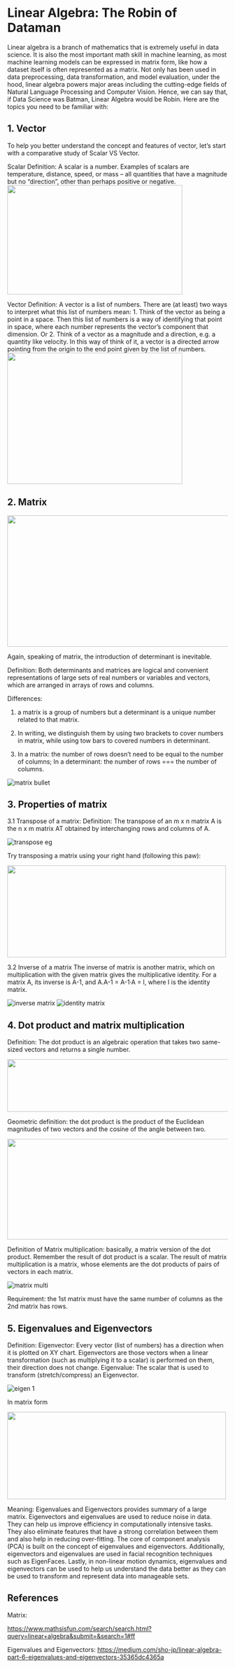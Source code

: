 # Linear Algebra: The Robin of Dataman

Linear algebra is a branch of mathematics that is extremely useful in data science. It is also the most important math skill in machine learning, as most machine learning models can be expressed in matrix form, like how a dataset itself is often represented as a matrix. Not only has been used in data preprocessing, data transformation, and model evaluation, under the hood, linear algebra powers major areas including the cutting-edge fields of Natural Language Processing and Computer Vision. Hence, we can say that, if Data Science was Batman, Linear Algebra would be Robin. Here are the topics you need to be familiar with:

## 1.	Vector
To help you better understand the concept and features of vector, let’s start with a comparative study of Scalar VS Vector.

Scalar Definition: A scalar is a number. Examples of scalars are temperature, distance, speed, or mass – all quantities that have a magnitude but no “direction”, other than perhaps positive or negative.   
<img src="https://user-images.githubusercontent.com/80931965/172498631-bc720ea9-2897-40dc-8bb4-e5e50b88b6e6.png" width="400" height="250">

Vector Definition: A vector is a list of numbers. There are (at least) two ways to interpret what this list of numbers mean: 1. Think of the vector as being a point in a space. Then this list of numbers is a way of identifying that point in space, where each number represents the vector’s component that dimension. Or 2. Think of a vector as a magnitude and a direction, e.g. a quantity like velocity. In this way of think of it, a vector is a directed arrow pointing from the origin to the end point given by the list of numbers.  
 <img src="https://user-images.githubusercontent.com/80931965/172498629-73cef488-ab6c-462b-be9f-e32f1081f3ea.png" width="400" height="300">

## 2.	Matrix

 <img src="https://user-images.githubusercontent.com/80931965/172498619-99cb2606-3f5b-426a-af21-9340d970d96c.gif" width="700" height="300">
 
Again, speaking of matrix, the introduction of determinant is inevitable. 

Definition: Both determinants and matrices are logical and convenient representations of large sets of real numbers or variables and vectors, which are arranged in arrays of rows and columns.

Differences:
1.	a matrix is a group of numbers but a determinant is a unique number related to that matrix.  

2.	In writing, we distinguish them by using two brackets to cover numbers in matrix, while using tow bars to covered numbers in determinant.

3.	In a matrix: the number of rows doesn’t need to be equal to the number of columns;
In a determinant: the number of rows === the number of columns.

![matrix bullet](https://user-images.githubusercontent.com/80931965/172498620-eb723473-829d-4bcf-867b-014200f2cc88.png)

## 3. Properties of matrix

3.1 Transpose of a matrix:
Definition: The transpose of an m x n matrix A is the n x m matrix AT obtained by interchanging rows and columns of A.

![transpose eg](https://user-images.githubusercontent.com/80931965/172498630-c54d2c92-0723-4ab0-81b7-dedd35652e18.png)

Try transposing a matrix using your right hand (following this paw):

 <img src="https://user-images.githubusercontent.com/80931965/172498614-ba579d9e-c041-4988-a495-6b0048a32856.png" width="500" height="210">
                             
3.2 Inverse of a matrix
The inverse of matrix is another matrix, which on multiplication with the given matrix gives the multiplicative identity. For a matrix A, its inverse is A-1, and A.A-1 = A-1·A = I, where I is the identity matrix.
          
![inverse matrix](https://user-images.githubusercontent.com/80931965/172498618-62de0871-4def-4930-96d7-bd6f77ba5f4e.png)   ![identity matrix](https://user-images.githubusercontent.com/80931965/172498616-d0e9b9d3-fc06-4fcb-8021-ae35eefbef37.png)

## 4.	Dot product and matrix multiplication

Definition: The dot product is an algebraic operation that takes two same-sized vectors and returns a single number.

<img src="https://user-images.githubusercontent.com/80931965/172498633-fca891b4-fd2d-4926-97a0-1b3b36a4cf6e.png" width="600" height="120">
                                 
Geometric definition: the dot product is the product of the Euclidean magnitudes of two vectors and the cosine of the angle between two.

<img src="https://user-images.githubusercontent.com/80931965/172498615-4d0f8bb6-e0d6-4b54-94e9-6215d92954be.png" width="600" height="230">

Definition of Matrix multiplication: basically, a matrix version of the dot product. Remember the result of dot product is a scalar. The result of matrix multiplication is a matrix, whose elements are the dot products of pairs of vectors in each matrix. 

![matrix multi](https://user-images.githubusercontent.com/80931965/172498621-b0f9a585-b88c-4c50-8c01-4bfeed366635.png)

Requirement: 
 the 1st matrix must have the same number of columns as the 2nd matrix has rows.

## 5. Eigenvalues and Eigenvectors

Definition:
Eigenvector: Every vector (list of numbers) has a direction when it is plotted on XY chart. Eigenvectors are those vectors when a linear transformation (such as multiplying it to a scalar) is performed on them, their direction does not change.
Eigenvalue: The scalar that is used to transform (stretch/compress) an Eigenvector.
 
![eigen 1](https://user-images.githubusercontent.com/80931965/172498635-7d9da619-94d1-4ef2-abf8-9da97a42aa9b.png)

In matrix form

<img src="https://user-images.githubusercontent.com/80931965/172498613-f65a829a-4a88-49ec-ba8a-36f611629ec1.png" width="500" height="200">

Meaning: 
Eigenvalues and Eigenvectors provides summary of a large matrix.
Eigenvectors and eigenvalues are used to reduce noise in data. They can help us improve efficiency in computationally intensive tasks. They also eliminate features that have a strong correlation between them and also help in reducing over-fitting. The core of component analysis (PCA) is built on the concept of eigenvalues and eigenvectors. Additionally, eigenvectors and eigenvalues are used in facial recognition techniques such as EigenFaces.
Lastly, in non-linear motion dynamics, eigenvalues and eigenvectors can be used to help us understand the data better as they can be used to transform and represent data into manageable sets.

## References

Matrix: 

https://www.mathsisfun.com/search/search.html?query=linear+algebra&submit=&search=1#ff

Eigenvalues and Eigenvectors: 
https://medium.com/sho-jp/linear-algebra-part-6-eigenvalues-and-eigenvectors-35365dc4365a

